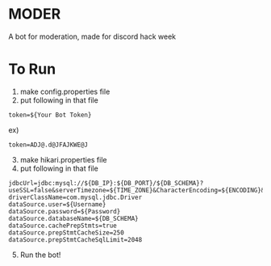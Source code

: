 # MODER
A bot for moderation, made for discord hack week

# To Run

1. make config.properties file
2. put following in that file
```
token=${Your Bot Token}
```

ex)
```
token=ADJ@.d@JFAJKWE@J
```

3. make hikari.properties file
4. put following in that file

```
jdbcUrl=jdbc:mysql://${DB_IP}:${DB_PORT}/${DB_SCHEMA}?useSSL=false&serverTimezone=${TIME_ZONE}&CharacterEncoding=${ENCODING}&useUnicode=true
driverClassName=com.mysql.jdbc.Driver
dataSource.user=${Username}
dataSource.password=${Password}
dataSource.databaseName=${DB_SCHEMA}
dataSource.cachePrepStmts=true
dataSource.prepStmtCacheSize=250
dataSource.prepStmtCacheSqlLimit=2048
```

5. Run the bot!

